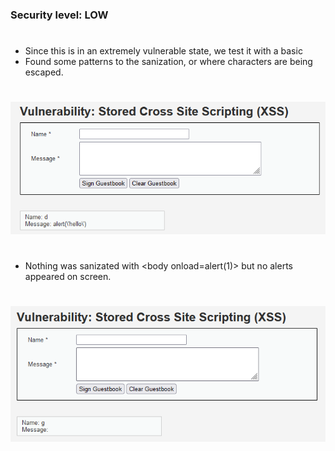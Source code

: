 ### Security level: LOW
# 
* Since this is in an extremely vulnerable state, we test it with a basic <script> tag with an alert function.
  It was saved onto the website, as we can see from the source code.
* Whenever I reload the page, it would repeat the alert and create more entries onto the guestbook. To avoid
  this, I would need to clear it via the form button.
#
![](./images/XSS_S1.png)
![](./images/XSS_S2.png)
![](./images/XSS_S3.png)
![](./images/XSS_S4.png)
![](./images/XSS_S5.png)
#
### Security level: MEDIUM
# 
* Changing capitilization for tags didnt work, such as <scrIPT> alert('hello') </script>
* Found some patterns to the sanization, or where characters are being escaped.
#
![](./images/XSS_S1LVL2.png)
#
* Nothing was sanizated with <body<meta> onload=alert(1)><meta> but no alerts appeared on screen.
#
![](./images/XSS_S2LVL2.png)
#
